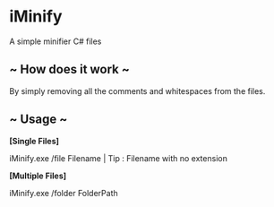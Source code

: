# iMinify
A simple minifier C# files

<h2>~ How does it work ~</h2>

By simply removing all the comments and whitespaces from the files.




<h2>~ Usage ~</h2>

<b>[Single Files]</b> 

iMinify.exe /file Filename | Tip : Filename with no extension

<b>[Multiple Files]</b> 

iMinify.exe /folder FolderPath
